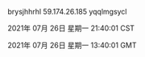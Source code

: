 brysjhhrhl 59.174.26.185 yqqlmgsycl

2021年 07月 26日 星期一 21:40:01 CST

2021年 07月 26日 星期一 13:40:01 GMT
